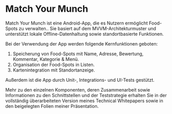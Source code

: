 # Match Your Munch

Match Your Munch ist eine Android-App, die es Nutzern ermöglicht Food-Spots zu verwalten..
Sie basiert auf dem MVVM-Architekturmuster und unterstützt lokale Offline-Datenhaltung sowie standortbasierte Funktionen.

Bei der Verwendung der App werden folgende Kernfunktionen geboten:

1. Speicherung von Food-Spots mit Name, Adresse, Bewertung, Kommentar, Kategorie & Menü.
2. Organisation der Food-Spots in Listen.
3. Kartenintegration mit Standortanzeige.

Außerdem ist die App durch Unit-, Integrations- und UI-Tests gestützt.

Mehr zu den einzelnen Komponenten, deren Zusammenarbeit sowie Informationen zu den Schnittstellen und der Teststrategie erhalten Sie in der vollständig überarbeiteten Version meines Technical Whitepapers sowie in den beigelegten Folien meiner Präsentation.

